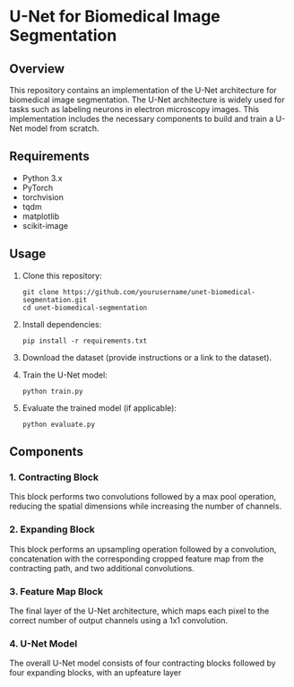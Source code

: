 # U-Net for Biomedical Image Segmentation

## Overview
This repository contains an implementation of the U-Net architecture for biomedical image segmentation. The U-Net architecture is widely used for tasks such as labeling neurons in electron microscopy images. This implementation includes the necessary components to build and train a U-Net model from scratch.

## Requirements
- Python 3.x
- PyTorch
- torchvision
- tqdm
- matplotlib
- scikit-image

## Usage
1. Clone this repository:
   ```
   git clone https://github.com/yourusername/unet-biomedical-segmentation.git
   cd unet-biomedical-segmentation
   ```

2. Install dependencies:
   ```
   pip install -r requirements.txt
   ```

3. Download the dataset (provide instructions or a link to the dataset).

4. Train the U-Net model:
   ```
   python train.py
   ```

5. Evaluate the trained model (if applicable):
   ```
   python evaluate.py
   ```

## Components
### 1. Contracting Block
This block performs two convolutions followed by a max pool operation, reducing the spatial dimensions while increasing the number of channels.

### 2. Expanding Block
This block performs an upsampling operation followed by a convolution, concatenation with the corresponding cropped feature map from the contracting path, and two additional convolutions.

### 3. Feature Map Block
The final layer of the U-Net architecture, which maps each pixel to the correct number of output channels using a 1x1 convolution.

### 4. U-Net Model
The overall U-Net model consists of four contracting blocks followed by four expanding blocks, with an upfeature layer
